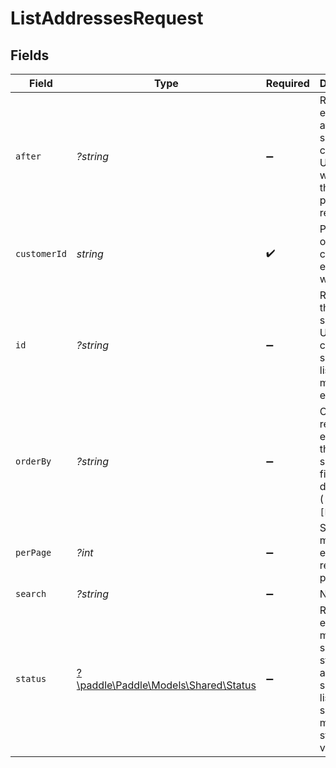 # ListAddressesRequest


## Fields

| Field                                                                                                          | Type                                                                                                           | Required                                                                                                       | Description                                                                                                    | Example                                                                                                        |
| -------------------------------------------------------------------------------------------------------------- | -------------------------------------------------------------------------------------------------------------- | -------------------------------------------------------------------------------------------------------------- | -------------------------------------------------------------------------------------------------------------- | -------------------------------------------------------------------------------------------------------------- |
| `after`                                                                                                        | *?string*                                                                                                      | :heavy_minus_sign:                                                                                             | Return entities after the specified cursor. Used for working through paginated results.                        |                                                                                                                |
| `customerId`                                                                                                   | *string*                                                                                                       | :heavy_check_mark:                                                                                             | Paddle ID of the customer entity to work with.                                                                 | ctm_01gw1xk43eqy2rrf0cs93zvm6t                                                                                 |
| `id`                                                                                                           | *?string*                                                                                                      | :heavy_minus_sign:                                                                                             | Return only the IDs specified. Use a comma separated list to get multiple entities.                            |                                                                                                                |
| `orderBy`                                                                                                      | *?string*                                                                                                      | :heavy_minus_sign:                                                                                             | Order returned entities by the specified field and direction (`[ASC]` or `[DESC]`).                            |                                                                                                                |
| `perPage`                                                                                                      | *?int*                                                                                                         | :heavy_minus_sign:                                                                                             | Set how many entities are returned per page.                                                                   |                                                                                                                |
| `search`                                                                                                       | *?string*                                                                                                      | :heavy_minus_sign:                                                                                             | N/A                                                                                                            | upgrade                                                                                                        |
| `status`                                                                                                       | [?\paddle\Paddle\Models\Shared\Status](../../Models/Shared/Status.md)                                          | :heavy_minus_sign:                                                                                             | Return entities that match the specified status. Use a comma separated list to specify multiple status values. |                                                                                                                |